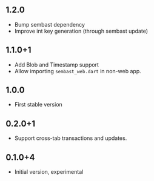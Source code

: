 ## 1.2.0

- Bump sembast dependency
- Improve int key generation (through sembast update)

## 1.1.0+1

- Add Blob and Timestamp support
- Allow importing `sembast_web.dart` in non-web app.

## 1.0.0

- First stable version

## 0.2.0+1

- Support cross-tab transactions and updates.

## 0.1.0+4

- Initial version, experimental
